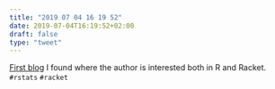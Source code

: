 ```yaml
---
title: "2019 07 04 16 19 52"
date: 2019-07-04T16:19:52+02:00
draft: false
type: "tweet"
---
```

[First blog](https://www.travishinkelman.com) I found where the author is interested both in R and Racket. `#rstats` `#racket`
